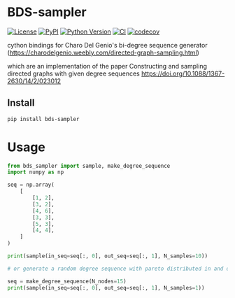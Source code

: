 # BDS-sampler

[![License](https://img.shields.io/pypi/l/BDS-sampler.svg?color=green)](https://github.com/ianhi/BDS-sampler/raw/main/LICENSE)
[![PyPI](https://img.shields.io/pypi/v/BDS-sampler.svg?color=green)](https://pypi.org/project/BDS-sampler)
[![Python Version](https://img.shields.io/pypi/pyversions/BDS-sampler.svg?color=green)](https://python.org)
[![CI](https://github.com/ianhi/BDS-sampler/workflows/ci/badge.svg)](https://github.com/ianhi/BDS-sampler/actions)
[![codecov](https://codecov.io/gh/ianhi/BDS-sampler/branch/master/graph/badge.svg)](https://codecov.io/gh/ianhi/BDS-sampler)

cython bindings for Charo Del Genio's bi-degree sequence generator (https://charodelgenio.weebly.com/directed-graph-sampling.html)

which are an implementation of the paper Constructing and sampling directed graphs with given degree sequences https://doi.org/10.1088/1367-2630/14/2/023012

## Install

```bash
pip install bds-sampler
```

# Usage

```python
from bds_sampler import sample, make_degree_sequence
import numpy as np

seq = np.array(
    [
        [1, 2],
        [3, 2],
        [4, 6],
        [3, 3],
        [5, 3],
        [4, 4],
    ]
)

print(sample(in_seq=seq[:, 0], out_seq=seq[:, 1], N_samples=10))

# or generate a random degree sequence with pareto distributed in and out degrees

seq = make_degree_sequence(N_nodes=15)
print(sample(in_seq=seq[:, 0], out_seq=seq[:, 1], N_samples=1))
```
